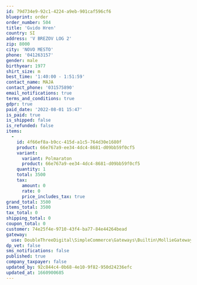 ```yaml
---
id: 79d734e9-92c1-4224-a9eb-901caf596cf6
blueprint: order
order_number: 504
title: 'Gvido Hren'
country: SI
address: 'V BREZOV LOG 2'
zip: 8000
city: 'NOVO MESTO'
phone: '041263157'
gender: male
birthyear: 1977
shirt_size: m
best_time: '1:40:00 - 1:51:59'
contact_name: MAJA
contact_phone: '031575890'
email_notifications: true
terms_and_conditions: true
gdpr: true
paid_date: '2022-08-01 15:47'
is_paid: true
is_shipped: false
is_refunded: false
items:
  -
    id: 4f66ef8a-b9cc-415d-a1c5-764d30e1680f
    product: 66e767a9-ee34-4dc4-8681-d09bb59f0cf5
    variant:
      variant: Polmaraton
      product: 66e767a9-ee34-4dc4-8681-d09bb59f0cf5
    quantity: 1
    total: 3500
    tax:
      amount: 0
      rate: 0
      price_includes_tax: true
grand_total: 3500
items_total: 3500
tax_total: 0
shipping_total: 0
coupon_total: 0
customer: 74e25f4e-9710-43f4-ba77-84e44264bead
gateway:
  use: DoubleThreeDigital\SimpleCommerce\Gateways\Builtin\MollieGateway
dp_vet: false
sms_notifications: false
published: true
company_taxpayer: false
updated_by: 92c844c4-0b68-4e10-9f82-950d24236efc
updated_at: 1660900685
---
```

